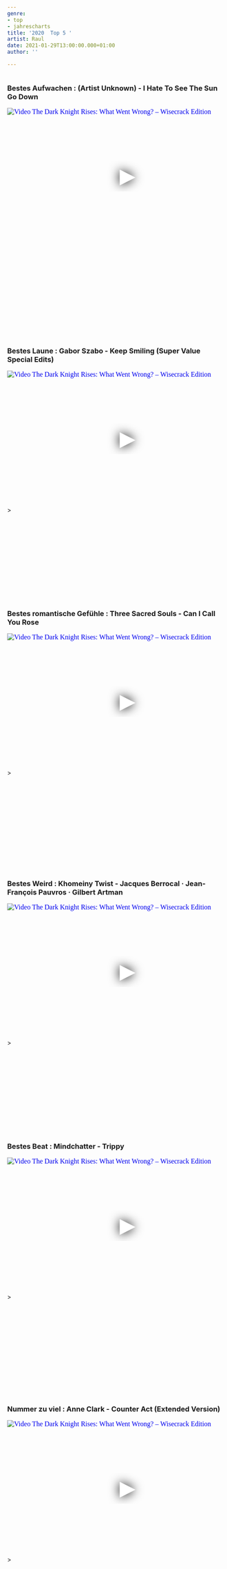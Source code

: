 ```yaml
---
genre:
- top
- jahrescharts
title: '2020  Top 5 '
artist: Raul
date: 2021-01-29T13:00:00.000+01:00
author: ''

---
```

<div class="video-list-container">
<h3>Bestes Aufwachen : (Artist Unknown) - I Hate To See The Sun Go Down</h3>
<div class="video-container ">
<iframe
width="560"
height="315"
src="https://www.youtube.com/embed/7Hl4JZLknjk"
srcdoc="<style>*{padding:0;margin:0;overflow:hidden}html,body{height:100%}img,span{position:absolute;width:100%;top:0;bottom:0;margin:auto}span{height:1.5em;text-align:center;font:48px/1.5 sans-serif;color:white;text-shadow:0 0 0.5em black}</style><a
href=https://www.youtube.com/embed/7Hl4JZLknjk?autoplay=1><img src=https://img.youtube.com/vi/7Hl4JZLknjk/hqdefault.jpg alt='Video The Dark Knight Rises: What Went Wrong? – Wisecrack Edition'><span>▶</span></a>"
frameborder="0"
allow="accelerometer; autoplay; encrypted-media; gyroscope; picture-in-picture"
allowfullscreen
></iframe>
</div>

</div>


<div class="video-list-container">
<h3>Bestes Laune : Gabor Szabo - Keep Smiling (Super Value Special Edits)</h3> 

<div class="video-container ">
<iframe
width="560"
height="315"
src="https://www.youtube.com/embed/SSVehaXqGMM"
srcdoc="<style>*{padding:0;margin:0;overflow:hidden}html,body{height:100%}img,span{position:absolute;width:100%;top:0;bottom:0;margin:auto}span{height:1.5em;text-align:center;font:48px/1.5 sans-serif;color:white;text-shadow:0 0 0.5em black}</style><a
href=https://www.youtube.com/embed/SSVehaXqGMM?autoplay=1><img src=https://img.youtube.com/vi/SSVehaXqGMM/hqdefault.jpg alt='Video The Dark Knight Rises: What Went Wrong? – Wisecrack Edition'><span>▶</span></a>"
frameborder="0"
allow="accelerometer; autoplay; encrypted-media; gyroscope; picture-in-picture"
allowfullscreen
></iframe>
></div>

</div>

<div class="video-list-container">
<h3>Bestes romantische Gefühle : Three Sacred Souls - Can I Call You Rose</h3> 

<div class="video-container ">
<iframe
width="560"
height="315"
src="https://www.youtube.com/embed/tpbcbj0bR5o"
srcdoc="<style>*{padding:0;margin:0;overflow:hidden}html,body{height:100%}img,span{position:absolute;width:100%;top:0;bottom:0;margin:auto}span{height:1.5em;text-align:center;font:48px/1.5 sans-serif;color:white;text-shadow:0 0 0.5em black}</style><a
href=https://www.youtube.com/embed/tpbcbj0bR5o?autoplay=1><img src=https://img.youtube.com/vi/tpbcbj0bR5o/hqdefault.jpg alt='Video The Dark Knight Rises: What Went Wrong? – Wisecrack Edition'><span>▶</span></a>"
frameborder="0"
allow="accelerometer; autoplay; encrypted-media; gyroscope; picture-in-picture"
allowfullscreen
></iframe>
></div>

</div>

<br>

<div class="video-list-container">
<h3>Bestes Weird : Khomeiny Twist - Jacques Berrocal · Jean-François Pauvros · Gilbert Artman</h3>
<div class="video-container ">
<iframe
width="560"
height="315"
src="https://www.youtube.com/embed/ThSSD-32wQc"
srcdoc="<style>*{padding:0;margin:0;overflow:hidden}html,body{height:100%}img,span{position:absolute;width:100%;top:0;bottom:0;margin:auto}span{height:1.5em;text-align:center;font:48px/1.5 sans-serif;color:white;text-shadow:0 0 0.5em black}</style><a
href=https://www.youtube.com/embed/ThSSD-32wQc?autoplay=1><img src=https://img.youtube.com/vi/ThSSD-32wQc/hqdefault.jpg alt='Video The Dark Knight Rises: What Went Wrong? – Wisecrack Edition'><span>▶</span></a>"
frameborder="0"
allow="accelerometer; autoplay; encrypted-media; gyroscope; picture-in-picture"
allowfullscreen
></iframe>
></div>

</div>


<div class="video-list-container">
<h3>Bestes Beat : Mindchatter - Trippy</h3>

<div class="video-container ">
<iframe
width="560"
height="315"
src="https://www.youtube.com/embed/MF-SkM7DGGE"
srcdoc="<style>*{padding:0;margin:0;overflow:hidden}html,body{height:100%}img,span{position:absolute;width:100%;top:0;bottom:0;margin:auto}span{height:1.5em;text-align:center;font:48px/1.5 sans-serif;color:white;text-shadow:0 0 0.5em black}</style><a
href=https://www.youtube.com/embed/MF-SkM7DGGE?autoplay=1><img src=https://img.youtube.com/vi/MF-SkM7DGGE/hqdefault.jpg alt='Video The Dark Knight Rises: What Went Wrong? – Wisecrack Edition'><span>▶</span></a>"
frameborder="0"
allow="accelerometer; autoplay; encrypted-media; gyroscope; picture-in-picture"
allowfullscreen
></iframe>
></div>

</div>


<div class="video-list-container">
<h3>Nummer zu viel : Anne Clark - Counter Act (Extended Version)</h3> 

<div class="video-container ">
<iframe
width="560"
height="315"
src="https://www.youtube.com/embed/4e2MmrCy8mE"
srcdoc="<style>*{padding:0;margin:0;overflow:hidden}html,body{height:100%}img,span{position:absolute;width:100%;top:0;bottom:0;margin:auto}span{height:1.5em;text-align:center;font:48px/1.5 sans-serif;color:white;text-shadow:0 0 0.5em black}</style><a
href=https://www.youtube.com/embed/4e2MmrCy8mE?autoplay=1><img src=https://img.youtube.com/vi/4e2MmrCy8mE/hqdefault.jpg alt='Video The Dark Knight Rises: What Went Wrong? – Wisecrack Edition'><span>▶</span></a>"
frameborder="0"
allow="accelerometer; autoplay; encrypted-media; gyroscope; picture-in-picture"
allowfullscreen
></iframe>
></div>

</div>


<style>
.video-list-container {
	position: relative;
	padding-bottom: 30px;
	margin-bottom: 80px;
	height: 500px;
	overflow: hidden;
}
.h3 {
	font-size: 16px;
	font-weight: 425;
	line-height: 54px;
	color: var(--main-text-color);	
}
</style>